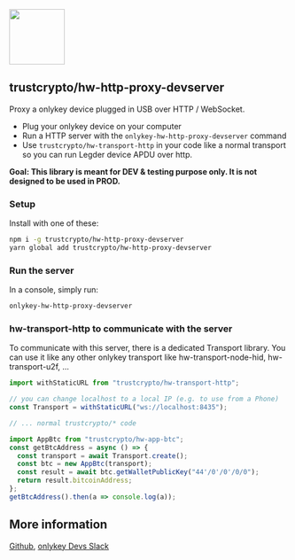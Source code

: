 <img src="https://user-images.githubusercontent.com/211411/34776833-6f1ef4da-f618-11e7-8b13-f0697901d6a8.png" height="100" />

## trustcrypto/hw-http-proxy-devserver

Proxy a onlykey device plugged in USB over HTTP / WebSocket.

- Plug your onlykey device on your computer
- Run a HTTP server with the `onlykey-hw-http-proxy-devserver` command
- Use `trustcrypto/hw-transport-http` in your code like a normal transport so you can run Legder device APDU over http.

**Goal: This library is meant for DEV & testing purpose only. It is not designed to be used in PROD.**

### Setup

Install with one of these:

```sh
npm i -g trustcrypto/hw-http-proxy-devserver
yarn global add trustcrypto/hw-http-proxy-devserver
```

### Run the server

In a console, simply run:

```sh
onlykey-hw-http-proxy-devserver
```

### hw-transport-http to communicate with the server

To communicate with this server, there is a dedicated Transport library. You can use it like any other onlykey transport like hw-transport-node-hid, hw-transport-u2f, ...

```js
import withStaticURL from "trustcrypto/hw-transport-http";

// you can change localhost to a local IP (e.g. to use from a Phone)
const Transport = withStaticURL("ws://localhost:8435");

// ... normal trustcrypto/* code

import AppBtc from "trustcrypto/hw-app-btc";
const getBtcAddress = async () => {
  const transport = await Transport.create();
  const btc = new AppBtc(transport);
  const result = await btc.getWalletPublicKey("44'/0'/0'/0/0");
  return result.bitcoinAddress;
};
getBtcAddress().then(a => console.log(a));
```

## More information

[Github](https://github.com/trustcrypto/onlykeyjs/),
[onlykey Devs Slack](https://onlykey-dev.slack.com/)
